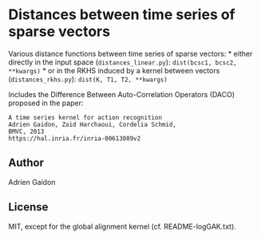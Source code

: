 # Distances between time series of sparse vectors

Various distance functions between time series of sparse vectors:
    * either directly in the input space (`distances_linear.py`): `dist(bcsc1, bcsc2, **kwargs)`
    * or in the RKHS induced by a kernel between vectors (`distances_rkhs.py`): `dist(K, T1, T2, **kwargs)`

Includes the Difference Between Auto-Correlation Operators (DACO) proposed in the paper:

    A time series kernel for action recognition
    Adrien Gaidon, Zaid Harchaoui, Cordelia Schmid,
    BMVC, 2013
    https://hal.inria.fr/inria-00613089v2


## Author

Adrien Gaidon

## License

MIT, except for the global alignment kernel (cf. README-logGAK.txt).
